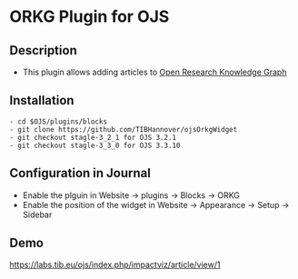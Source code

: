 # ORKG Plugin for OJS

## Description

- This plugin allows adding articles to  [Open Research Knowledge  Graph](https://orkg.org/)


## Installation
```
- cd $OJS/plugins/blocks
- git clone https://github.com/TIBHannover/ojsOrkgWidget
- git checkout stagle-3_2_1 for OJS 3.2.1
- git checkout stagle-3_3_0 for OJS 3.3.10
```

## Configuration in Journal
-  Enable the plguin in Website -> plugins -> Blocks -> ORKG
-  Enable the position of the widget in  Website -> Appearance -> Setup -> Sidebar


## Demo
https://labs.tib.eu/ojs/index.php/impactviz/article/view/1

